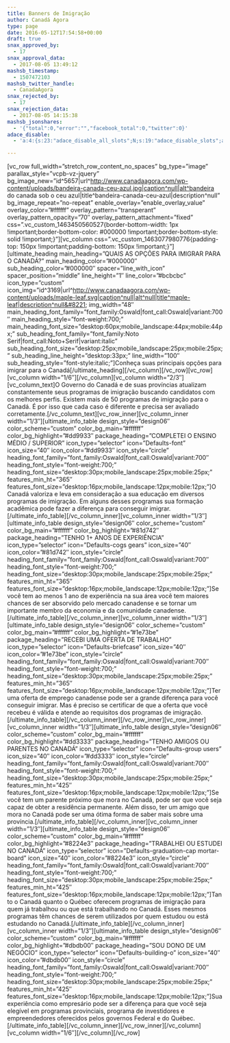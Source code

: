 ```yaml
---
title: Banners de Imigração
author: Canadá Agora
type: page
date: 2016-05-12T17:54:58+00:00
draft: true
snax_approved_by:
  - 17
snax_approval_data:
  - 2017-08-05 13:49:12
mashsb_timestamp:
  - 1507472103
mashsb_twitter_handle:
  - CanadaAgora
snax_rejected_by:
  - 17
snax_rejection_data:
  - 2017-08-05 14:15:38
mashsb_jsonshares:
  - '{"total":0,"error":"","facebook_total":0,"twitter":0}'
adace_disable:
  - 'a:4:{s:23:"adace_disable_all_slots";N;s:19:"adace_disable_slots";a:22:{s:21:"adace-after-paragraph";N;s:23:"adace-after-paragraph-2";N;s:23:"adace-after-paragraph-3";N;s:17:"adace-after-image";N;s:27:"adace-before-last-paragraph";N;s:16:"adace-after-more";N;s:20:"adace-before-content";N;s:20:"adace-middle-content";N;s:19:"adace-after-content";N;s:31:"bimber_before_header_theme_area";N;s:32:"bimber_before_content_theme_area";N;s:29:"bimber_after_featured_content";N;s:29:"bimber_before_related_entries";N;s:23:"bimber_before_more_from";N;s:22:"bimber_before_comments";N;s:23:"bimber_before_dont_miss";N;s:18:"bimber_inside_grid";N;s:18:"bimber_inside_list";N;s:21:"bimber_inside_classic";N;s:20:"bimber_inside_stream";N;s:18:"bimber_left_stream";N;s:19:"bimber_right_stream";N;}s:21:"adace_disable_widgets";N;s:24:"adace_disable_shortcodes";N;}'

---
```

\[vc\_row full\_width=&#8221;stretch\_row\_content\_no\_spaces&#8221; bg\_type=&#8221;image&#8221; parallax\_style=&#8221;vcpb-vz-jquery&#8221; bg\_image\_new=&#8221;id^5657|url^http://www.canadaagora.com/wp-content/uploads/bandeira-canada-ceu-azul.jpg|caption^null|alt^bandeira do canada sob o ceu azul|title^bandeira-canada-ceu-azul|description^null&#8221; bg\_image\_repeat=&#8221;no-repeat&#8221; enable\_overlay=&#8221;enable\_overlay\_value&#8221; overlay\_color=&#8221;#ffffff&#8221; overlay\_pattern=&#8221;transperant&#8221; overlay\_pattern\_opacity=&#8221;70&#8243; overlay\_pattern\_attachment=&#8221;fixed&#8221; css=&#8221;.vc\_custom\_1463450560527{border-bottom-width: 1px !important;border-bottom-color: #000000 !important;border-bottom-style: solid !important;}&#8221;\]\[vc\_column css=&#8221;.vc\_custom\_1463077980776{padding-top: 150px !important;padding-bottom: 150px !important;}&#8221;\]\[ultimate\_heading main\_heading=&#8221;QUAIS AS OPÇÕES PARA IMIGRAR PARA O CANADÁ?&#8221; main\_heading\_color=&#8221;#000000&#8243; sub\_heading\_color=&#8221;#000000&#8243; spacer=&#8221;line\_with\_icon&#8221; spacer\_position=&#8221;middle&#8221; line\_height=&#8221;1&#8243; line\_color=&#8221;#bcbcbc&#8221; icon\_type=&#8221;custom&#8221; icon\_img=&#8221;id^3169|url^http://www.canadaagora.com/wp-content/uploads/maple-leaf.svg|caption^null|alt^null|title^maple-leaf|description^null&#8221; img\_width=&#8221;48&#8243; main\_heading\_font\_family=&#8221;font\_family:Oswald|font\_call:Oswald|variant:700&#8243; main\_heading\_style=&#8221;font-weight:700;&#8221; main\_heading\_font\_size=&#8221;desktop:60px;mobile\_landscape:44px;mobile:44px;&#8221; sub\_heading\_font\_family=&#8221;font\_family:Noto Serif|font\_call:Noto+Serif|variant:italic&#8221; sub\_heading\_font\_size=&#8221;desktop:25px;mobile\_landscape:25px;mobile:25px;&#8221; sub\_heading\_line\_height=&#8221;desktop:33px;&#8221; line\_width=&#8221;100&#8243; sub\_heading\_style=&#8221;font-style:italic;&#8221;]Conheça suas principais opções para imigrar para o Canadá[/ultimate\_heading\]\[/vc\_column\]\[/vc\_row\]\[vc\_row\]\[vc\_column width=&#8221;1/6&#8243;\]\[/vc\_column\]\[vc\_column width=&#8221;2/3&#8243;\]\[vc\_column\_text\]O Governo do Canadá e de suas províncias atualizam constantemente seus programas de imigração buscando candidatos com os melhores perfis. Existem mais de 50 programas de imigração para o Canadá. É por isso que cada caso é diferente e precisa ser avaliado corretamente.\[/vc\_column\_text\]\[vc\_row\_inner\]\[vc\_column\_inner width=&#8221;1/3&#8243;\]\[ultimate\_info\_table design\_style=&#8221;design06&#8243; color\_scheme=&#8221;custom&#8221; color\_bg\_main=&#8221;#ffffff&#8221; color\_bg\_highlight=&#8221;#dd9933&#8243; package\_heading=&#8221;COMPLETEI O ENSINO MÉDIO / SUPERIOR&#8221; icon\_type=&#8221;selector&#8221; icon=&#8221;Defaults-font&#8221; icon\_size=&#8221;40&#8243; icon\_color=&#8221;#dd9933&#8243; icon\_style=&#8221;circle&#8221; heading\_font\_family=&#8221;font\_family:Oswald|font\_call:Oswald|variant:700&#8243; heading\_font\_style=&#8221;font-weight:700;&#8221; heading\_font\_size=&#8221;desktop:30px;mobile\_landscape:25px;mobile:25px;&#8221; features\_min\_ht=&#8221;365&#8243; features\_font\_size=&#8221;desktop:16px;mobile\_landscape:12px;mobile:12px;&#8221;\]O Canadá valoriza e leva em consideração a sua educação em diversos programas de imigração. Em alguns desses programas sua formação acadêmica pode fazer a diferença para conseguir imigrar.\[/ultimate\_info\_table\]\[/vc\_column\_inner\]\[vc\_column\_inner width=&#8221;1/3&#8243;\]\[ultimate\_info\_table design\_style=&#8221;design06&#8243; color\_scheme=&#8221;custom&#8221; color\_bg\_main=&#8221;#ffffff&#8221; color\_bg\_highlight=&#8221;#81d742&#8243; package\_heading=&#8221;TENHO 1+ ANOS DE EXPERIÊNCIA&#8221; icon\_type=&#8221;selector&#8221; icon=&#8221;Defaults-cogs gears&#8221; icon\_size=&#8221;40&#8243; icon\_color=&#8221;#81d742&#8243; icon\_style=&#8221;circle&#8221; heading\_font\_family=&#8221;font\_family:Oswald|font\_call:Oswald|variant:700&#8243; heading\_font\_style=&#8221;font-weight:700;&#8221; heading\_font\_size=&#8221;desktop:30px;mobile\_landscape:25px;mobile:25px;&#8221; features\_min\_ht=&#8221;365&#8243; features\_font\_size=&#8221;desktop:16px;mobile\_landscape:12px;mobile:12px;&#8221;\]Se você tem ao menos 1 ano de experiência na sua área você tem maiores chances de ser absorvido pelo mercado canadense e se tornar um importante membro da economia e da comunidade canadense.\[/ultimate\_info\_table\]\[/vc\_column\_inner\]\[vc\_column\_inner width=&#8221;1/3&#8243;\]\[ultimate\_info\_table design\_style=&#8221;design06&#8243; color\_scheme=&#8221;custom&#8221; color\_bg\_main=&#8221;#ffffff&#8221; color\_bg\_highlight=&#8221;#1e73be&#8221; package\_heading=&#8221;RECEBI UMA OFERTA DE TRABALHO&#8221; icon\_type=&#8221;selector&#8221; icon=&#8221;Defaults-briefcase&#8221; icon\_size=&#8221;40&#8243; icon\_color=&#8221;#1e73be&#8221; icon\_style=&#8221;circle&#8221; heading\_font\_family=&#8221;font\_family:Oswald|font\_call:Oswald|variant:700&#8243; heading\_font\_style=&#8221;font-weight:700;&#8221; heading\_font\_size=&#8221;desktop:30px;mobile\_landscape:25px;mobile:25px;&#8221; features\_min\_ht=&#8221;365&#8243; features\_font\_size=&#8221;desktop:16px;mobile\_landscape:12px;mobile:12px;&#8221;\]Ter uma oferta de emprego canadense pode ser a grande diferença para você conseguir imigrar. Mas é preciso se certificar de que a oferta que você recebeu é válida e atende ao requisitos dos programas de imigração.\[/ultimate\_info\_table\]\[/vc\_column\_inner\]\[/vc\_row\_inner\]\[vc\_row\_inner\]\[vc\_column\_inner width=&#8221;1/3&#8243;\]\[ultimate\_info\_table design\_style=&#8221;design06&#8243; color\_scheme=&#8221;custom&#8221; color\_bg\_main=&#8221;#ffffff&#8221; color\_bg\_highlight=&#8221;#dd3333&#8243; package\_heading=&#8221;TENHO AMIGOS OU PARENTES NO CANADÁ&#8221; icon\_type=&#8221;selector&#8221; icon=&#8221;Defaults-group users&#8221; icon\_size=&#8221;40&#8243; icon\_color=&#8221;#dd3333&#8243; icon\_style=&#8221;circle&#8221; heading\_font\_family=&#8221;font\_family:Oswald|font\_call:Oswald|variant:700&#8243; heading\_font\_style=&#8221;font-weight:700;&#8221; heading\_font\_size=&#8221;desktop:30px;mobile\_landscape:25px;mobile:25px;&#8221; features\_min\_ht=&#8221;425&#8243; features\_font\_size=&#8221;desktop:16px;mobile\_landscape:12px;mobile:12px;&#8221;\]Se você tem um parente próximo que mora no Canadá, pode ser que você seja capaz de obter a residência permanente. Além disso, ter um amigo que mora no Canadá pode ser uma ótima forma de saber mais sobre uma província.\[/ultimate\_info\_table\]\[/vc\_column\_inner\]\[vc\_column\_inner width=&#8221;1/3&#8243;\]\[ultimate\_info\_table design\_style=&#8221;design06&#8243; color\_scheme=&#8221;custom&#8221; color\_bg\_main=&#8221;#ffffff&#8221; color\_bg\_highlight=&#8221;#8224e3&#8243; package\_heading=&#8221;TRABALHEI OU ESTUDEI NO CANADÁ&#8221; icon\_type=&#8221;selector&#8221; icon=&#8221;Defaults-graduation-cap mortar-board&#8221; icon\_size=&#8221;40&#8243; icon\_color=&#8221;#8224e3&#8243; icon\_style=&#8221;circle&#8221; heading\_font\_family=&#8221;font\_family:Oswald|font\_call:Oswald|variant:700&#8243; heading\_font\_style=&#8221;font-weight:700;&#8221; heading\_font\_size=&#8221;desktop:30px;mobile\_landscape:25px;mobile:25px;&#8221; features\_min\_ht=&#8221;425&#8243; features\_font\_size=&#8221;desktop:16px;mobile\_landscape:12px;mobile:12px;&#8221;\]Tanto o Canadá quanto o Québec oferecem programas de imigração para quem já trabalhou ou que está trabalhando no Canadá. Esses mesmos programas têm chances de serem utilizados por quem estudou ou está estudando no Canadá.\[/ultimate\_info\_table\]\[/vc\_column\_inner\]\[vc\_column\_inner width=&#8221;1/3&#8243;\]\[ultimate\_info\_table design\_style=&#8221;design06&#8243; color\_scheme=&#8221;custom&#8221; color\_bg\_main=&#8221;#ffffff&#8221; color\_bg\_highlight=&#8221;#dbdb00&#8243; package\_heading=&#8221;SOU DONO DE UM NEGÓCIO&#8221; icon\_type=&#8221;selector&#8221; icon=&#8221;Defaults-building-o&#8221; icon\_size=&#8221;40&#8243; icon\_color=&#8221;#dbdb00&#8243; icon\_style=&#8221;circle&#8221; heading\_font\_family=&#8221;font\_family:Oswald|font\_call:Oswald|variant:700&#8243; heading\_font\_style=&#8221;font-weight:700;&#8221; heading\_font\_size=&#8221;desktop:30px;mobile\_landscape:25px;mobile:25px;&#8221; features\_min\_ht=&#8221;425&#8243; features\_font\_size=&#8221;desktop:16px;mobile\_landscape:12px;mobile:12px;&#8221;\]Sua experiência como empresário pode ser a diferença para que você seja elegível em programas provinciais, programa de investidores e empreendedores oferecidos pelos governos Federal e do Québec.\[/ultimate\_info\_table\]\[/vc\_column\_inner\]\[/vc\_row\_inner\]\[/vc\_column\]\[vc\_column width=&#8221;1/6&#8243;\]\[/vc\_column\][/vc_row]